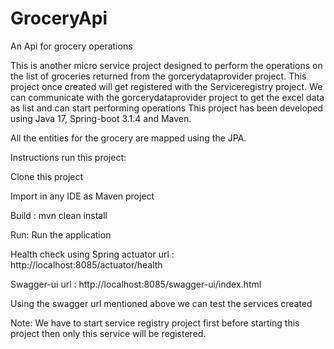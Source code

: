 # GroceryApi
An Api for grocery operations

This is another micro service project designed to perform the operations on the list of groceries returned from the gorcerydataprovider project. 
This project once created will get registered with the Serviceregistry project. We can communicate with the gorcerydataprovider project to get the excel data as list and can start performing operations
This project has been developed using Java 17, Spring-boot 3.1.4 and Maven.

All the entities for the grocery are mapped using the JPA.

Instructions run this project:

Clone this project

Import in any IDE as Maven project

Build : mvn clean install

Run: Run the application

Health check using Spring actuator url : http://localhost:8085/actuator/health

Swagger-ui url : http://localhost:8085/swagger-ui/index.html

Using the swagger url mentioned above we can test the services created

Note: We have to start service registry project first before starting this project then only this service will be registered.
